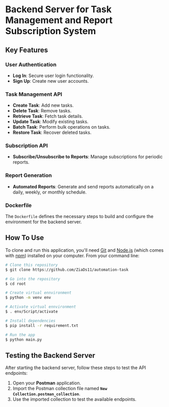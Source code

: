# Backend Server for Task Management and Report Subscription System

## Key Features

### User Authentication
- **Log In**: Secure user login functionality.
- **Sign Up**: Create new user accounts.

### Task Management API
- **Create Task**: Add new tasks.
- **Delete Task**: Remove tasks.
- **Retrieve Task**: Fetch task details.
- **Update Task**: Modify existing tasks.
- **Batch Task**: Perform bulk operations on tasks.
- **Restore Task**: Recover deleted tasks.

### Subscription API
- **Subscribe/Unsubscribe to Reports**: Manage subscriptions for periodic reports.

### Report Generation
- **Automated Reports**: Generate and send reports automatically on a daily, weekly, or monthly schedule.

### Dockerfile  
The `Dockerfile` defines the necessary steps to build and configure the environment for the backend server.


## How To Use

To clone and run this application, you'll need [Git](https://git-scm.com) and [Node.js](https://nodejs.org/en/download/) (which comes with [npm](http://npmjs.com)) installed on your computer. From your command line:

```bash
# Clone this repository
$ git clone https://github.com/ZiaDs11/automation-task

# Go into the repository
$ cd root

# Create virtual ennvironment 
$ python -m venv env 

# Activate virtual ennvironment 
$ . env/Script/activate

# Install dependencies
$ pip install -r requirement.txt

# Run the app
$ python main.py

```

## Testing the Backend Server

After starting the backend server, follow these steps to test the API endpoints:

1. Open your **Postman** application.
2. Import the Postman collection file named **`New Collection.postman_collection`**.
3. Use the imported collection to test the available endpoints.
